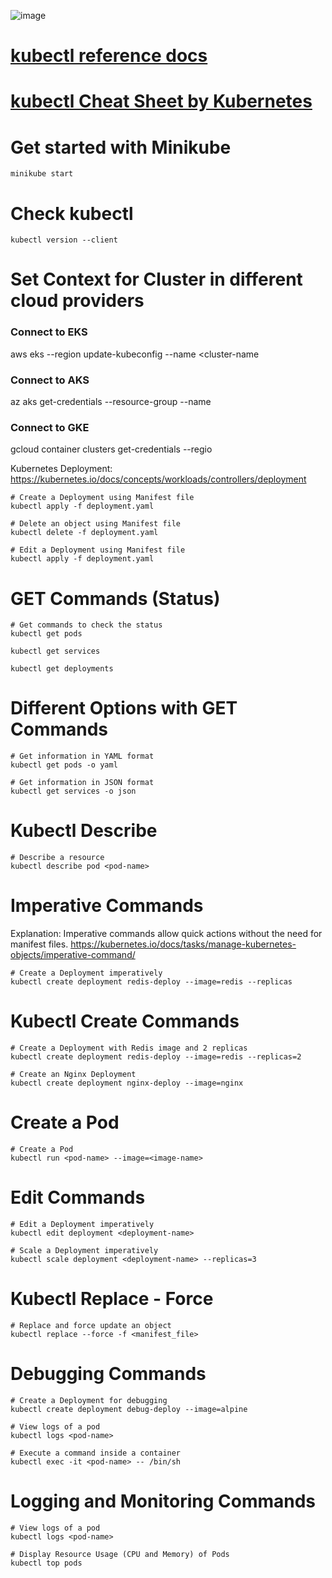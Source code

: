 ![image](https://github.com/SushantOps/AWS_Devops_Zero_to_Hero/assets/109059766/a612b5da-7aac-4c48-b822-148eda309783)


# [ kubectl reference  docs](https://kubernetes.io/docs/reference/generated/kubectl/kubectl-commands#-em-deployment-em-)

# [kubectl Cheat Sheet by Kubernetes](https://kubernetes.io/docs/reference/kubectl/cheatsheet/)

# Get started with Minikube
```
minikube start
```

# Check kubectl 
```
kubectl version --client
```
# Set Context for Cluster in different cloud providers
### Connect to EKS
aws eks --region <region> update-kubeconfig --name <cluster-name
### Connect to AKS
az aks get-credentials --resource-group <resource-group> --name 
### Connect to GKE
gcloud container clusters get-credentials <cluster-name> --regio

Kubernetes Deployment: 
https://kubernetes.io/docs/concepts/workloads/controllers/deployment
```
# Create a Deployment using Manifest file
kubectl apply -f deployment.yaml

# Delete an object using Manifest file
kubectl delete -f deployment.yaml

# Edit a Deployment using Manifest file
kubectl apply -f deployment.yaml
```
# GET Commands (Status)
```
# Get commands to check the status
kubectl get pods

kubectl get services

kubectl get deployments
```
# Different Options with GET Commands
```
# Get information in YAML format
kubectl get pods -o yaml

# Get information in JSON format
kubectl get services -o json
```
# Kubectl Describe
```
# Describe a resource
kubectl describe pod <pod-name>
```
# Imperative Commands
Explanation: Imperative commands allow quick actions without the need for manifest
files. 
https://kubernetes.io/docs/tasks/manage-kubernetes-objects/imperative-command/
```
# Create a Deployment imperatively
kubectl create deployment redis-deploy --image=redis --replicas
```
# Kubectl Create Commands
```
# Create a Deployment with Redis image and 2 replicas
kubectl create deployment redis-deploy --image=redis --replicas=2

# Create an Nginx Deployment
kubectl create deployment nginx-deploy --image=nginx
```
# Create a Pod
```
# Create a Pod
kubectl run <pod-name> --image=<image-name>
```
# Edit Commands
```
# Edit a Deployment imperatively
kubectl edit deployment <deployment-name>

# Scale a Deployment imperatively
kubectl scale deployment <deployment-name> --replicas=3
```
# Kubectl Replace - Force
```
# Replace and force update an object
kubectl replace --force -f <manifest_file>
```
# Debugging Commands
```
# Create a Deployment for debugging
kubectl create deployment debug-deploy --image=alpine

# View logs of a pod
kubectl logs <pod-name>

# Execute a command inside a container
kubectl exec -it <pod-name> -- /bin/sh
```
# Logging and Monitoring Commands
```
# View logs of a pod
kubectl logs <pod-name>

# Display Resource Usage (CPU and Memory) of Pods
kubectl top pods
```




